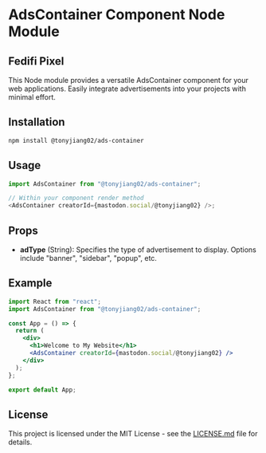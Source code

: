 # AdsContainer Component Node Module

## Fedifi Pixel

This Node module provides a versatile AdsContainer component for your web applications. Easily integrate advertisements into your projects with minimal effort.

## Installation

```bash
npm install @tonyjiang02/ads-container
```

## Usage

```javascript
import AdsContainer from "@tonyjiang02/ads-container";

// Within your component render method
<AdsContainer creatorId={mastodon.social/@tonyjiang02} />;
```

## Props

- **adType** (String): Specifies the type of advertisement to display. Options include "banner", "sidebar", "popup", etc.

## Example

```jsx
import React from "react";
import AdsContainer from "@tonyjiang02/ads-container";

const App = () => {
  return (
    <div>
      <h1>Welcome to My Website</h1>
      <AdsContainer creatorId={mastodon.social/@tonyjiang02} />
    </div>
  );
};

export default App;
```

## License

This project is licensed under the MIT License - see the [LICENSE.md](LICENSE.md) file for details.
